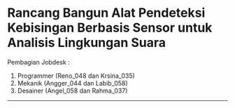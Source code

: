 # Rancang Bangun Alat Pendeteksi Kebisingan Berbasis Sensor untuk Analisis Lingkungan Suara

Pembagian Jobdesk :
1. Programmer (Reno_048 dan Krsina_035)
2. Mekanik (Angger_044 dan Labib_058)
3. Desainer (Angel_058 dan Rahma_037)
---
